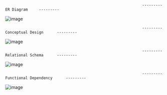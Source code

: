                                                                  ---------     ER Diagram     ---------

![image](https://user-images.githubusercontent.com/76057764/120701348-678aa500-c4bb-11eb-8437-eb64a11d79f4.png)

                                                                 ---------     Conceptual Design      ---------

![image](https://user-images.githubusercontent.com/76057764/120701504-96088000-c4bb-11eb-9a8e-be271121d81e.png)
 
                                                                 ---------     Relational Schema      ---------

![image](https://user-images.githubusercontent.com/76057764/120701765-eed81880-c4bb-11eb-9166-a72afc88f10a.png)

                                                                 ---------     Functional Dependency      ---------

![image](https://user-images.githubusercontent.com/76057764/120701845-0ca57d80-c4bc-11eb-9cf9-38d1a8a77a89.png)

                                                                 



                                                                



                    

